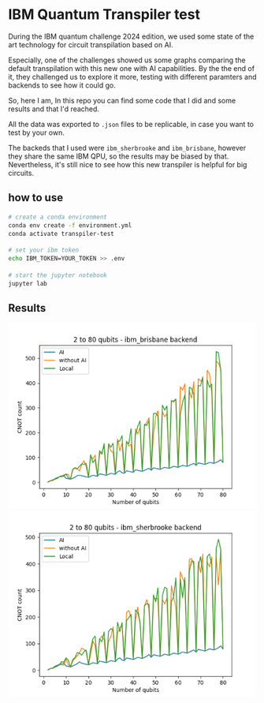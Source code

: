 # IBM Quantum Transpiler test

During the IBM quantum challenge 2024 edition, we used some state of the art technology for circuit transpilation based on AI. 

Especially, one of the challenges showed us some graphs comparing the default transpilation with this new one with AI capabilities. By the the end of it, they challenged us to explore it more, testing with different paramters and backends to see how it could go. 

So, here I am, In this repo you can find some code that I did and some results and that I'd reached.

All the data was exported to `.json` files to be replicable, in case you want to test by your own.

The backeds that I used were `ibm_sherbrooke` and `ibm_brisbane`, however they share the same IBM QPU, so the results may be biased by that. Nevertheless, it's still nice to see how this new transpiler is helpful for big circuits.

## how to use

```bash
# create a conda environment
conda env create -f environment.yml
conda activate transpiler-test

# set your ibm token
echo IBM_TOKEN=YOUR_TOKEN >> .env

# start the jupyter notebook
jupyter lab
```

## Results
![ibm_brisbane](ibm_brisbane_2_to_80_qubits_plot.png)
![ibm_sherbrooke](ibm_sherbrooke_2_to_80_qubits_plot.png)
